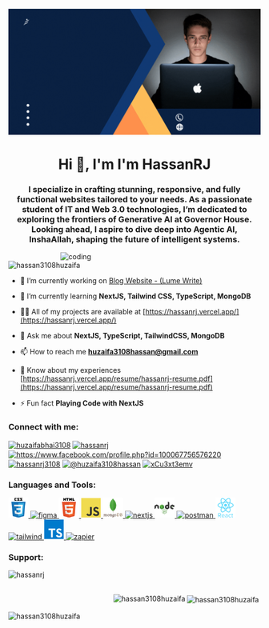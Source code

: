 ![logo](https://github.com/Hassan3108huzaifa/Hassan3108huzaifa/blob/main/banner.gif)
<h1 align="center">Hi 👋, I'm I'm HassanRJ</h1>
<h3 align="center">I specialize in crafting stunning, responsive, and fully functional websites tailored to your needs. As a passionate student of IT and Web 3.0 technologies, I’m dedicated to exploring the frontiers of Generative AI at Governor House. Looking ahead, I aspire to dive deep into Agentic AI, InshaAllah, shaping the future of intelligent systems.</h3>

<img src="https://user-images.githubusercontent.com/55389276/140866485-8fb1c876-9a8f-4d6a-98dc-08c4981eaf70.gif" align="right" alt="coding" width="400">

<p align="left"> <img src="https://komarev.com/ghpvc/?username=hassan3108huzaifa&label=Profile%20views&color=0e75b6&style=flat" alt="hassan3108huzaifa" /> </p>

- 🔭 I’m currently working on [Blog Website - (Lume Write)](https://lumewrite.vercel.app/)

- 🌱 I’m currently learning **NextJS, Tailwind CSS, TypeScript, MongoDB**

- 👨‍💻 All of my projects are available at [https://hassanrj.vercel.app/](https://hassanrj.vercel.app/)

- 💬 Ask me about **NextJS, TypeScript, TailwindCSS, MongoDB**

- 📫 How to reach me **huzaifa3108hassan@gmail.com**

- 📄 Know about my experiences [https://hassanrj.vercel.app/resume/hassanrj-resume.pdf](https://hassanrj.vercel.app/resume/hassanrj-resume.pdf)

- ⚡ Fun fact **Playing Code with NextJS**

<h3 align="left">Connect with me:</h3>
<p align="left">
<a href="https://twitter.com/huzaifabhai3108" target="blank"><img align="center" src="https://raw.githubusercontent.com/rahuldkjain/github-profile-readme-generator/master/src/images/icons/Social/twitter.svg" alt="huzaifabhai3108" height="30" width="40" /></a>
<a href="https://linkedin.com/in/hassanrj" target="blank"><img align="center" src="https://raw.githubusercontent.com/rahuldkjain/github-profile-readme-generator/master/src/images/icons/Social/linked-in-alt.svg" alt="hassanrj" height="30" width="40" /></a>
<a href="https://fb.com/https://www.facebook.com/profile.php?id=100067756576220" target="blank"><img align="center" src="https://raw.githubusercontent.com/rahuldkjain/github-profile-readme-generator/master/src/images/icons/Social/facebook.svg" alt="https://www.facebook.com/profile.php?id=100067756576220" height="30" width="40" /></a>
<a href="https://instagram.com/hassanrj3108" target="blank"><img align="center" src="https://raw.githubusercontent.com/rahuldkjain/github-profile-readme-generator/master/src/images/icons/Social/instagram.svg" alt="hassanrj3108" height="30" width="40" /></a>
<a href="https://medium.com/@huzaifa3108hassan" target="blank"><img align="center" src="https://raw.githubusercontent.com/rahuldkjain/github-profile-readme-generator/master/src/images/icons/Social/medium.svg" alt="@huzaifa3108hassan" height="30" width="40" /></a>
<a href="https://discord.gg/xCu3xt3emv" target="blank"><img align="center" src="https://raw.githubusercontent.com/rahuldkjain/github-profile-readme-generator/master/src/images/icons/Social/discord.svg" alt="xCu3xt3emv" height="30" width="40" /></a>
</p>

<h3 align="left">Languages and Tools:</h3>
<p align="left"> <a href="https://www.w3schools.com/css/" target="_blank" rel="noreferrer"> <img src="https://raw.githubusercontent.com/devicons/devicon/master/icons/css3/css3-original-wordmark.svg" alt="css3" width="40" height="40"/> </a> <a href="https://www.figma.com/" target="_blank" rel="noreferrer"> <img src="https://www.vectorlogo.zone/logos/figma/figma-icon.svg" alt="figma" width="40" height="40"/> </a> <a href="https://www.w3.org/html/" target="_blank" rel="noreferrer"> <img src="https://raw.githubusercontent.com/devicons/devicon/master/icons/html5/html5-original-wordmark.svg" alt="html5" width="40" height="40"/> </a> <a href="https://developer.mozilla.org/en-US/docs/Web/JavaScript" target="_blank" rel="noreferrer"> <img src="https://raw.githubusercontent.com/devicons/devicon/master/icons/javascript/javascript-original.svg" alt="javascript" width="40" height="40"/> </a> <a href="https://www.mongodb.com/" target="_blank" rel="noreferrer"> <img src="https://raw.githubusercontent.com/devicons/devicon/master/icons/mongodb/mongodb-original-wordmark.svg" alt="mongodb" width="40" height="40"/> </a> <a href="https://nextjs.org/" target="_blank" rel="noreferrer"> <img src="https://cdn.worldvectorlogo.com/logos/nextjs-2.svg" alt="nextjs" width="40" height="40"/> </a> <a href="https://nodejs.org" target="_blank" rel="noreferrer"> <img src="https://raw.githubusercontent.com/devicons/devicon/master/icons/nodejs/nodejs-original-wordmark.svg" alt="nodejs" width="40" height="40"/> </a> <a href="https://postman.com" target="_blank" rel="noreferrer"> <img src="https://www.vectorlogo.zone/logos/getpostman/getpostman-icon.svg" alt="postman" width="40" height="40"/> </a> <a href="https://reactjs.org/" target="_blank" rel="noreferrer"> <img src="https://raw.githubusercontent.com/devicons/devicon/master/icons/react/react-original-wordmark.svg" alt="react" width="40" height="40"/> </a> <a href="https://tailwindcss.com/" target="_blank" rel="noreferrer"> <img src="https://www.vectorlogo.zone/logos/tailwindcss/tailwindcss-icon.svg" alt="tailwind" width="40" height="40"/> </a> <a href="https://www.typescriptlang.org/" target="_blank" rel="noreferrer"> <img src="https://raw.githubusercontent.com/devicons/devicon/master/icons/typescript/typescript-original.svg" alt="typescript" width="40" height="40"/> </a> <a href="https://zapier.com" target="_blank" rel="noreferrer"> <img src="https://www.vectorlogo.zone/logos/zapier/zapier-icon.svg" alt="zapier" width="40" height="40"/> </a> </p>

<h3 align="left">Support:</h3>
<p><a href="https://ko-fi.com/hassanrj"> <img align="left" src="https://cdn.ko-fi.com/cdn/kofi3.png?v=3" height="50" width="210" alt="hassanrj" /></a></p><br><br>

<p><img align="left" src="https://github-readme-stats.vercel.app/api/top-langs?username=hassan3108huzaifa&show_icons=true&locale=en&layout=compact" alt="hassan3108huzaifa" /></p>

<p>&nbsp;<img align="center" src="https://github-readme-stats.vercel.app/api?username=hassan3108huzaifa&show_icons=true&locale=en" alt="hassan3108huzaifa" /></p>

<p><img align="center" src="https://github-readme-streak-stats.herokuapp.com/?user=hassan3108huzaifa&" alt="hassan3108huzaifa" /></p>
